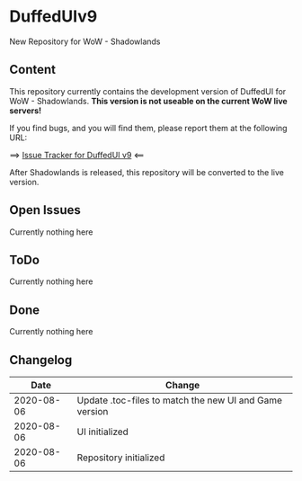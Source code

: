 # DuffedUIv9
New Repository for WoW - Shadowlands

## Content
This repository currently contains the development version of DuffedUI for WoW - Shadowlands. **This version is not useable on the current WoW live servers!**

If you find bugs, and you will find them, please report them at the following URL:

==> [Issue Tracker for DuffedUI v9](https://github.com/liquidbase/DuffedUIv9/issues) <==

After Shadowlands is released, this repository will be converted to the live version.

## Open Issues
Currently nothing here

## ToDo
Currently nothing here

## Done
Currently nothing here

## Changelog
Date | Change
--- | ---
2020-08-06 | Update .toc-files to match the new UI and Game version
2020-08-06 | UI initialized
2020-08-06 | Repository initialized